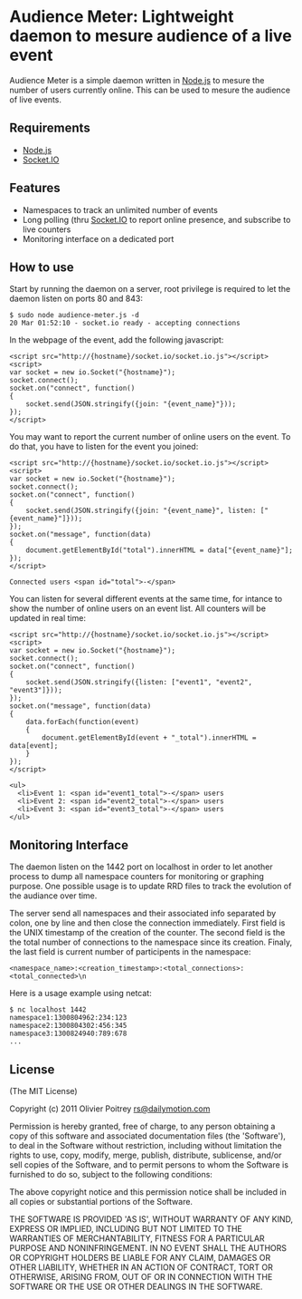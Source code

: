 Audience Meter: Lightweight daemon to mesure audience of a live event
=====================================================================

Audience Meter is a simple daemon written in [Node.js](http://nodejs.org) to mesure the number of users currently online. This can be used to mesure the audience of live events.

## Requirements

- [Node.js](http://nodejs.org)
- [Socket.IO](http://socket.io)

## Features

- Namespaces to track an unlimited number of events
- Long polling (thru [Socket.IO](http://socket.io) to report online presence, and subscribe to live counters
- Monitoring interface on a dedicated port

## How to use

Start by running the daemon on a server, root privilege is required to let the daemon listen on ports 80 and 843:

    $ sudo node audience-meter.js -d
    20 Mar 01:52:10 - socket.io ready - accepting connections

In the webpage of the event, add the following javascript:

    <script src="http://{hostname}/socket.io/socket.io.js"></script>
    <script>
    var socket = new io.Socket("{hostname}");
    socket.connect();
    socket.on("connect", function()
    {
        socket.send(JSON.stringify({join: "{event_name}"}));
    });
    </script>

You may want to report the current number of online users on the event. To do that, you have to listen for the event you joined:

    <script src="http://{hostname}/socket.io/socket.io.js"></script>
    <script>
    var socket = new io.Socket("{hostname}");
    socket.connect();
    socket.on("connect", function()
    {
        socket.send(JSON.stringify({join: "{event_name}", listen: ["{event_name}"]}));
    });
    socket.on("message", function(data)
    {
        document.getElementById("total").innerHTML = data["{event_name}"];
    });
    </script>
    
    Connected users <span id="total">-</span>


You can listen for several different events at the same time, for intance to show the number of online users on an event list. All counters will be updated in real time:

    <script src="http://{hostname}/socket.io/socket.io.js"></script>
    <script>
    var socket = new io.Socket("{hostname}");
    socket.connect();
    socket.on("connect", function()
    {
        socket.send(JSON.stringify({listen: ["event1", "event2", "event3"]}));
    });
    socket.on("message", function(data)
    {
        data.forEach(function(event)
        {
            document.getElementById(event + "_total").innerHTML = data[event];
        }
    });
    </script>

    <ul>
      <li>Event 1: <span id="event1_total">-</span> users
      <li>Event 2: <span id="event2_total">-</span> users
      <li>Event 3: <span id="event3_total">-</span> users
    </ul>

## Monitoring Interface

The daemon listen on the 1442 port on localhost in order to let another process to dump all namespace counters for monitoring or graphing purpose. One possible usage is to update RRD files to track the evolution of the audiance over time.

The server send all namespaces and their associated info separated by colon, one by line and then close the connection immediately. First field is the UNIX timestamp of the creation of the counter. The second field is the the total number of connections to the namespace since its creation. Finaly, the last field is current number of participents in the namespace:

    <namespace_name>:<creation_timestamp>:<total_connections>:<total_connected>\n

Here is a usage example using netcat:

    $ nc localhost 1442
    namespace1:1300804962:234:123
    namespace2:1300804302:456:345
    namespace3:1300824940:789:678
    ...

## License

(The MIT License)

Copyright (c) 2011 Olivier Poitrey <rs@dailymotion.com>

Permission is hereby granted, free of charge, to any person obtaining a copy of this software and associated documentation files (the 'Software'), to deal in the Software without restriction, including without limitation the rights to use, copy, modify, merge, publish, distribute, sublicense, and/or sell copies of the Software, and to permit persons to whom the Software is furnished to do so, subject to the following conditions:

The above copyright notice and this permission notice shall be included in all copies or substantial portions of the Software.

THE SOFTWARE IS PROVIDED 'AS IS', WITHOUT WARRANTY OF ANY KIND, EXPRESS OR IMPLIED, INCLUDING BUT NOT LIMITED TO THE WARRANTIES OF MERCHANTABILITY, FITNESS FOR A PARTICULAR PURPOSE AND NONINFRINGEMENT. IN NO EVENT SHALL THE AUTHORS OR COPYRIGHT HOLDERS BE LIABLE FOR ANY CLAIM, DAMAGES OR OTHER LIABILITY, WHETHER IN AN ACTION OF CONTRACT, TORT OR OTHERWISE, ARISING FROM, OUT OF OR IN CONNECTION WITH THE SOFTWARE OR THE USE OR OTHER DEALINGS IN THE SOFTWARE.

